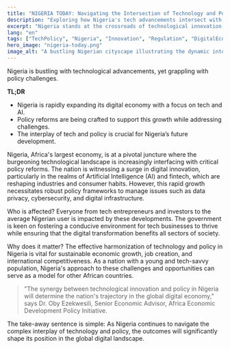 ```yaml
---
title: "NIGERIA TODAY: Navigating the Intersection of Technology and Policy"
description: "Exploring how Nigeria's tech advancements intersect with policy developments."
excerpt: "Nigeria stands at the crossroads of technological innovation and policy evolution."
lang: "en"
tags: ["TechPolicy", "Nigeria", "Innovation", "Regulation", "DigitalEconomy"]
hero_image: "nigeria-today.png"
image_alt: "A bustling Nigerian cityscape illustrating the dynamic intersection of tech and policy"
---
```


Nigeria is bustling with technological advancements, yet grappling with policy challenges.

**TL;DR**
- Nigeria is rapidly expanding its digital economy with a focus on tech and AI.
- Policy reforms are being crafted to support this growth while addressing challenges.
- The interplay of tech and policy is crucial for Nigeria’s future development.

Nigeria, Africa's largest economy, is at a pivotal juncture where the burgeoning technological landscape is increasingly interfacing with critical policy reforms. The nation is witnessing a surge in digital innovation, particularly in the realms of Artificial Intelligence (AI) and fintech, which are reshaping industries and consumer habits. However, this rapid growth necessitates robust policy frameworks to manage issues such as data privacy, cybersecurity, and digital infrastructure.

Who is affected? Everyone from tech entrepreneurs and investors to the average Nigerian user is impacted by these developments. The government is keen on fostering a conducive environment for tech businesses to thrive while ensuring that the digital transformation benefits all sectors of society.

Why does it matter? The effective harmonization of technology and policy in Nigeria is vital for sustainable economic growth, job creation, and international competitiveness. As a nation with a young and tech-savvy population, Nigeria's approach to these challenges and opportunities can serve as a model for other African countries.

> "The synergy between technological innovation and policy in Nigeria will determine the nation's trajectory in the global digital economy," says Dr. Oby Ezekwesili, Senior Economic Advisor, Africa Economic Development Policy Initiative.

The take-away sentence is simple: As Nigeria continues to navigate the complex interplay of technology and policy, the outcomes will significantly shape its position in the global digital landscape.